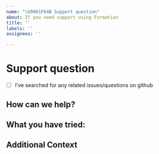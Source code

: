 ```yaml
---
name: "\U0001F64B Support question"
about: If you need support using Formation
title: ''
labels: ''
assignees: ''

---
```


# Support question

- [ ] I’ve searched for any related issues/questions on github

## How can we help?

<!--
        Describe what you are stuck on, what you have tried and how you would like us to help.
-->

## What you have tried:

<!--
       Describe in detail what you have tried and what you have found from any research you
       may have done
 -->


## Additional Context
<!--
        Add any other context or screenshots about the feature request here
-->

<!--
       Thanks for reaching out!  We are happy to help and will get back to you as soon as possible 😸
-->
